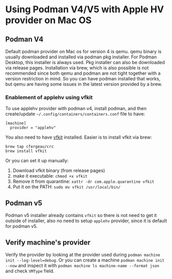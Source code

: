 # Using Podman V4/V5 with Apple HV provider on Mac OS

## Podman V4
Default podman provider on Mac os for version 4 is qemu. qemu binary is usually downloaded and installed via podman pkg installer.
For Podman Desktop, this installer is always used. Pkg installer can also be downloaded via release pages. Installation via brew, which is also possible is not recommended since both qemu and podman are not tight together with a version restriction in mind. So you can have podman installed that works, but qemu are having some issues in the latest version provided by a brew.

### Enablement of applehv using vfkit
To use applehv provider with podman v4, install podman, and then create/update `~/.config/containers/containers.conf` file to have:

```
[machine]
  provider = "applehv"
```

You also need to have [vfkit](https://github.com/crc-org/vfkit) installed. Easier is to install vfkit via brew:

```
brew tap cfergeau/crc
brew install vfkit
```

Or you can set it up manually:
1. Download vfkit binary (from release pages)
2. make it executable: `chmod +x vfkit`
3. Remove it from quarantine: `xattr -dr com.apple.quarantine vfkit`
4. Put it on the PATH: `sudo mv vfkit /usr/local/bin/`

## Podman v5

Podman v5 installer already contains `vfkit` so there is not need to get it outside of installer, also no need to setup `applehv` provider, since it is default for podman v5.

## Verify machine's provider
Verify the provider by looking at the provider used during `podman machine init --log-level=debug`.
Or you can create a machine `podman machine init --now` and inspect it with `podman machine ls machine-name --format json` and check `VMType` field.